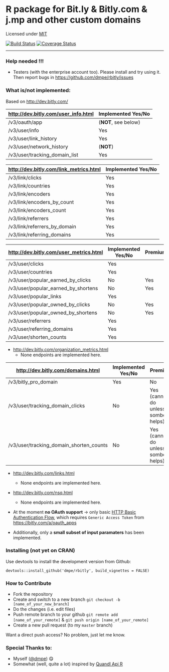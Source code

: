 R package for Bit.ly & Bitly.com & j.mp and other custom domains
============
Licensed under [MIT](http://en.wikipedia.org/wiki/MIT_License)

[![Build Status](https://travis-ci.org/dmpe/rbitly.svg?branch=master)](https://travis-ci.org/dmpe/rbitly)
[![Coverage Status](https://coveralls.io/repos/dmpe/rbitly/badge.svg)](https://coveralls.io/r/dmpe/rbitly)

----------------

### Help needed !!!

- Testers (with the enterprise account too). Please install and try using it. Then report bugs in <https://github.com/dmpe/rbitly/issues>

### What is/not implemented:

Based on <http://dev.bitly.com/>

<http://dev.bitly.com/user_info.html>  | Implemented Yes/No
------------- | -------------
/v3/oauth/app  | (**NOT**, see below)
/v3/user/info  | Yes
/v3/user/link_history | Yes
/v3/user/network_history  | (**NOT**)
/v3/user/tracking_domain_list  | Yes

<http://dev.bitly.com/link_metrics.html>  | Implemented Yes/No
------------- | -------------
/v3/link/clicks  | Yes
/v3/link/countries  | Yes
/v3/link/encoders  | Yes
/v3/link/encoders_by_count  | Yes
/v3/link/encoders_count  | Yes
/v3/link/referrers  | Yes
/v3/link/referrers_by_domain  | Yes
/v3/link/referring_domains  | Yes


<http://dev.bitly.com/user_metrics.html> | Implemented Yes/No | Premium
------------- | ------------- | -------------
/v3/user/clicks  | Yes 
/v3/user/countries  | Yes 
/v3/user/popular_earned_by_clicks  | No  | Yes
/v3/user/popular_earned_by_shortens  | No  | Yes
/v3/user/popular_links  | Yes
/v3/user/popular_owned_by_clicks  | No  | Yes
/v3/user/popular_owned_by_shortens | No  | Yes
/v3/user/referrers  | Yes
/v3/user/referring_domains | Yes
/v3/user/shorten_counts | Yes


- <http://dev.bitly.com/organization_metrics.html>
    + None endpoints are implemented here.


<http://dev.bitly.com/domains.html> | Implemented Yes/No | Premium
------------- | ------------- | -------------
/v3/bitly_pro_domain  | Yes| No
/v3/user/tracking_domain_clicks  | No | Yes (cannot do unless sombody helps)
/v3/user/tracking_domain_shorten_counts  | No | Yes (cannot do unless sombody helps)

- <http://dev.bitly.com/links.html>
    + None endpoints are implemented here. 
- <http://dev.bitly.com/nsq.html>  
    + None endpoints are implemented here. 
    
- At the moment **no OAuth support** -> only basic [HTTP Basic Authentication Flow](http://dev.bitly.com/authentication.html#basicauth), which requires `Generic Access Token` from <https://bitly.com/a/oauth_apps>

- Additionally, only a **small subset of input paramaters** has been implemented. 

### Installing (not yet on CRAN)

Use devtools to install the development version from Github:

```
devtools::install_github('dmpe/rbitly', build_vignettes = FALSE)
```

### How to Contribute

- Fork the repository
- Create and switch to a new branch `git checkout -b [name_of_your_new_branch]`
- Do the changes (i.e. edit files)
- Push remote branch to your github `git remote add [name_of_your_remote]` & `git push origin [name_of_your_remote]`
- Create a new pull request (to my `master` branch)

Want a direct push access? No problem, just let me know.

### Special Thanks to:

- Myself ([@dmpe](https://www.github.com/dmpe)) :yum:
- Somewhat (well, quite a lot) inspired by [Quandl Api R](https://github.com/quandl/R-package/)








